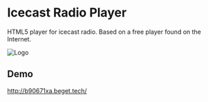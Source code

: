 # Icecast Radio Player

HTML5 player for icecast radio. Based on a free player found on the Internet.


![Logo](https://i.ibb.co/6Rc3MMmk/Screenshot-2025-05-16-at-12-25-05.png)


## Demo

http://b90671xa.beget.tech/
